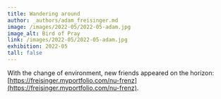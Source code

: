 ```yaml
---
title: Wandering around
author: _authors/adam_freisinger.md
image: /images/2022-05/2022-05-adam.jpg
image_alt: Bird of Pray
link: /images/2022-05/2022-05-adam.jpg
exhibition: 2022-05
tall: false
---
```


With the change of environment, new friends appeared on the horizon: [https://freisinger.myportfolio.com/nu-frenz](https://freisinger.myportfolio.com/nu-frenz).